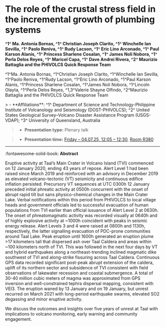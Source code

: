 # The role of the crustal stress field in the incremental growth of plumbing systems

**^1^ Ma. Antonia Bornas, ^1^ Christian Joseph Clarito, ^1^ Winchelle Ian Sevilla, ^1^ Paolo Reniva, ^1^ Rudy Lacson, ^1^ Eric Lino Arconado, ^1^ Paul Karson Alanis, ^1^ Princess Sharlene Cosalan, ^1^ James Noli Nobora, ^1^ Perla Delos Reyes, ^1^ Maricel Capa, ^1^ Dave Andrei Rivera, ^2^ Maurizio Battaglia and the PHIVOLCS Quick Response Team**

^1^Ma. Antonia Bornas, ^1^Christian Joseph Clarito, ^1^Winchelle Ian Sevilla, ^1^Paolo Reniva, ^1^Rudy Lacson, ^1^Eric Lino Arconado, ^1^Paul Karson Alanis, ^1^Princess Sharlene Cosalan, ^1^James Noli Nobora, ^1^Lincoln Olayta, ^1^Perla Delos Reyes, ^1,3^Valerie Shayne Olfindo, ^2^Maurizio Battaglia and the PHIVOLCS Quick Response Team

<!-- more -->> - **Affiliations**: ^1^ Department of Science and Technology-Philippine Institute of Volcanology and Seismology (DOST-PHIVOLCS); ^2^ United States Geological Survey–Volcano Disaster Assistance Program (USGS-VDAP); ^3^ University of Queensland, Australia

> - **Presentation type:** Plenary talk

> - **Presentation time:** [Friday – 04.07.25, 12:05 – 12:30](../keynotes.md#friday-4th-of-july), [Room R380](../maps_venue.md#__tabbed_1_1)


--- 

:fontawesome-solid-book: **Abstract**

Eruptive activity at Taal’s Main Crater in Volcano Island (TVI) commenced on 12 January 2020, ending 43 years of repose. Alert Level 1 had been raised since March 2019 and reinforced with an advisory in December 2019 as elevated volcano-tectonic (VT) seismicity and continuous edifice inflation persisted.  Precursory VT sequences at UTC 0300h 12 January preceded initial phreatic activity at 0500h concurrent with the onset of abrupt rapid tilt but sans physico-chemical changes in the Main Crater Lake.  Verbal notifications within this period from PHIVOLCS to local village heads and government officials led to successful evacuation of human populations from TVI earlier than official issuance of Alert Level 2 at 0630h. The onset of phreatomagmatic activity was recorded visually at 0640h and of highly explosive activity at ~1000h coincident with peaks in seismic energy release. Alert Levels 3 and 4 were raised at 0800h and 1130h, respectively, the latter signalling evacuation of PDC-prone communities around Taal Lake. Peak eruption until 1600h generated an eruption plume >17 kilometers tall that dispersed ash over Taal Caldera and areas within ~100 kilometers north of TVI. This was followed in the next four days by VT and hybrid earthquakes along a northeast-trending inclined magmatic dike southwest of TVI and along-strike fissuring across Taal Caldera. Continuous GPS data recorded significant post-peak abrupt extension of the caldera, uplift of its northern sector and subsidence of TVI consistent with field observations of lakewater recession and coastal submergence. A total of 30-40 million cubic meters of magma was approximated from GPS inversion and well-constrained tephra dispersal mapping, consistent with VEI3. The eruption waned by 13 January and on 19 January, but unrest recurred on March 2021 with long-period earthquake swarms, elevated SO2 degassing and minor eruptive activity.

We discuss the outcomes and insights over five years of unrest at Taal with implications to volcano monitoring, early warning and community engagement.